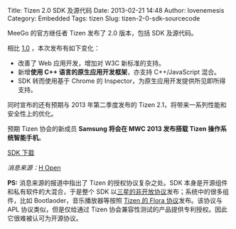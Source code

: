 Title: Tizen 2.0 SDK 及源代码
Date: 2013-02-21 14:48
Author: lovenemesis
Category: Embedded
Tags: tizen
Slug: tizen-2-0-sdk-sourcecode

MeeGo 的官方继任者 Tizen 发布了 2.0 版本，包括 SDK 及源代码。

相比
[1.0](http://linuxtoy.org/archives/tizen-1-0-releases-sdk-and-source-code.html)
，本次发布有如下变化：

-   改善了 Web 应用开发，增加对 W3C 新标准的支持。
-   新增**使用 C++ 语言的原生应用开发框架**，亦支持 C++/JavaScript
    混合。
-   SDK 转而使用基于 Chrome 的
    Inspector，为原生应用开发提供所见即所得支持。

同时宣布的还有预期与 2013 年第二季度发布的 Tizen
2.1，将带来一系列性能和安全性上的优化。

预期 Tizen 协会的新成员 **Samsung 将会在 MWC 2013 发布搭载 Tizen
操作系统智能手机**。

[SDK 下载](https://developer.tizen.org/downloads/tizen-sdk)

*消息来源：*[H
Open](http://www.h-online.com/open/news/item/Tizen-2-0-SDK-comes-in-Magnolia-1806013.html)

**PS:** 消息来源的报道中指出了 Tizen 的授权协议复杂之处。SDK
本身是开源组件和私有软件的大混合，于是整个 SDK
以[三星的非开放协议](https://developer.tizen.org/tizen-sdk-license)发布；系统中的很多组件，比如
Bootlaoder，音乐播放器等按照 [Tizen 的 Flora
协议](http://floralicense.org/license/)发布。该协议与 APL
协议类似，但是仅给通过 Tizen
协会兼容性测试的产品提供专利授权。因此它很难被认可为开源协议。
